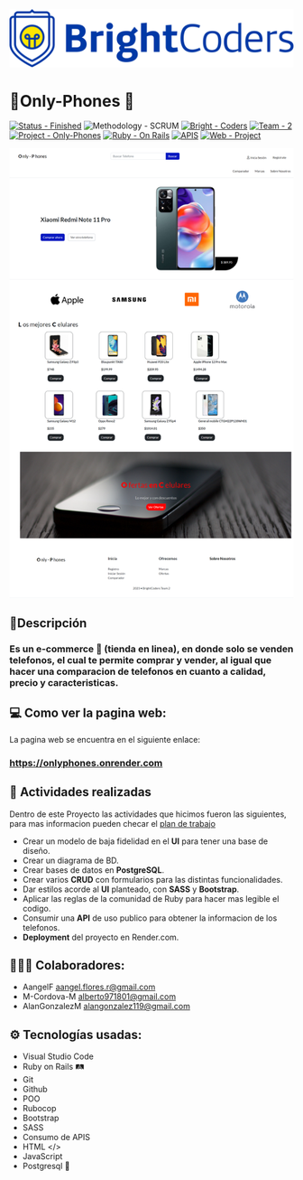 ![BrightCoders Logo](img/logo.png)

# 📱Only-Phones 👀


[![Status - Finished](https://img.shields.io/badge/Status-Finished-2ea44f?style=for-the-badge)](https://) ![Methodology - SCRUM](https://img.shields.io/badge/Mthodology-SCRUM-blue?style=for-the-badge) [![Bright - Coders](https://img.shields.io/badge/Bright-Coders-blue?style=for-the-badge)](https://) [![Team - 2](https://img.shields.io/badge/Team-2-purple?style=for-the-badge)](https://) [![Project - Only-Phones](https://img.shields.io/badge/OnlyPhones-white?style=for-the-badge)](https://) [![Ruby - On Rails](https://img.shields.io/badge/RubyOnRails-red?style=for-the-badge)](https://) [![APIS](https://img.shields.io/badge/API-blue?style=for-the-badge)](https://) [![Web - Project](https://img.shields.io/badge/WebProject-black?style=for-the-badge)](https://)

![Only-Phones Main Page](img/onlyphones-page.png)
## 📃Descripción
<h3>
Es un e-commerce 🛒 (tienda en linea), en donde solo se venden telefonos, el cual te permite comprar y vender, al igual que hacer una comparacion de telefonos en cuanto a calidad, precio y caracteristicas.
</h3>

## 💻 Como ver la pagina web:
La pagina web se encuentra en el siguiente enlace:

### __https://onlyphones.onrender.com__

## 🎯 Actividades realizadas 

Dentro de este Proyecto las actividades que hicimos fueron las siguientes, para mas informacion pueden checar el [plan de trabajo](./instructions/instructions.md)

- Crear un modelo de baja fidelidad en el __UI__ para tener una base de diseño.
- Crear un diagrama de BD.
- Crear bases de datos en __PostgreSQL__.
- Crear varios __CRUD__ con formularios para las distintas funcionalidades.
- Dar estilos acorde al __UI__ planteado, con __SASS__ y __Bootstrap__.
- Aplicar las reglas de la comunidad de Ruby para hacer mas legible el codigo.
- Consumir una __API__ de uso publico para obtener la informacion de los telefonos.
- __Deployment__ del proyecto en Render.com.


## 🧑🏼‍🏭 Colaboradores:

- AangelF <aangel.flores.r@gmail.com>
- M-Cordova-M <alberto971801@gmail.com>
- AlanGonzalezM <alangonzalez119@gmail.com>

## ⚙️ Tecnologías usadas:
- Visual Studio Code
- Ruby on Rails 🛤️
- Git
- Github
- POO
- Rubocop
- Bootstrap
- SASS
- Consumo de APIS
- HTML </>
- JavaScript
- Postgresql 💾
